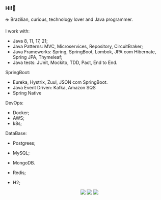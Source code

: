 ### Hi!👋

☕  Brazilian, curious, technology lover and Java programmer.

I work with:

- Java 8, 11, 17, 21;
- Java Patterns: MVC, Microservices, Repository, CircuitBraker;
- Java Frameworks: Spring, SpringBoot, Lombok, JPA com Hibernate, Spring JPA, Thymeleaf;
- Java tests: JUnit, Mockito, TDD, Pact, End to End.
 
SpringBoot: 
- Eureka, Hystrix, Zuul, JSON com SpringBoot.
- Java Event Driven: Kafka, Amazon SQS
- Spring Native

DevOps:
 - Docker;
 - AWS;
 - k8s;

DataBase: 
- Postgrees;
- MySQL;
- MongoDB.
- Redis;
- H2;

  <div align="center"> 
    <a href="https://www.linkedin.com/in/gamagabriel" target="_blank"><img src="https://img.shields.io/badge/-LinkedIn-%230077B5?style=for-the-badge&logo=linkedin&logoColor=white" target="_blank"></a>
    <a href = "mailto:gbr.gama99@gmail.com"><img src="https://img.shields.io/badge/-Gmail-%23333?style=for-the-badge&logo=gmail&logoColor=white" target="_blank"></a>
    <a href="https://instagram.com/gamagbr" target="_blank"><img src="https://img.shields.io/badge/-Instagram-%23E4405F?style=for-the-badge&logo=instagram&logoColor=white" target="_blank"></a>
